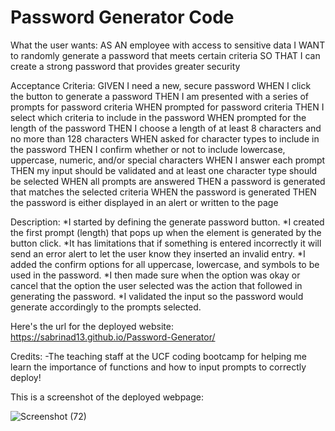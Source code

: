 # Password Generator Code

What the user wants:
AS AN employee with access to sensitive data
I WANT to randomly generate a password that meets certain criteria
SO THAT I can create a strong password that provides greater security

Acceptance Criteria:
GIVEN I need a new, secure password
WHEN I click the button to generate a password
THEN I am presented with a series of prompts for password criteria
WHEN prompted for password criteria
THEN I select which criteria to include in the password
WHEN prompted for the length of the password
THEN I choose a length of at least 8 characters and no more than 128 characters
WHEN asked for character types to include in the password
THEN I confirm whether or not to include lowercase, uppercase, numeric, and/or special characters
WHEN I answer each prompt
THEN my input should be validated and at least one character type should be selected
WHEN all prompts are answered
THEN a password is generated that matches the selected criteria
WHEN the password is generated
THEN the password is either displayed in an alert or written to the page

Description: 
*I started by defining the generate password button.
*I created the first prompt (length) that pops up when the element is generated by the button click.
*It has limitations that if something is entered incorrectly it will send an error alert to let the user know they inserted an invalid entry.
*I added the confirm options for all uppercase, lowercase, and symbols to be used in the password.
*I then made sure when the option was okay or cancel that the option the user selected was the action that followed in generating the password.
*I validated the input so the password would generate accordingly to the prompts selected.


Here's the url for the deployed website:
https://sabrinad13.github.io/Password-Generator/

Credits:
-The teaching staff at the UCF coding bootcamp for helping me learn the importance of functions and how to input prompts to correctly deploy!

This is a screenshot of the deployed webpage:

![Screenshot (72)](https://user-images.githubusercontent.com/125221411/224707500-ce1898c6-aad7-44bc-a77b-f588197658b2.png)
